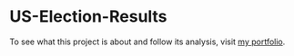 # US-Election-Results

To see what this project is about and follow its analysis, visit [my portfolio](http://www.zubairmarediya.com/projects.html).
